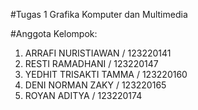 #Tugas 1 Grafika Komputer dan Multimedia

#Anggota Kelompok:
1. ARRAFI NURISTIAWAN / 123220141
2. RESTI RAMADHANI / 123220147
3. YEDHIT TRISAKTI TAMMA / 123220160
4. DENI NORMAN ZAKY / 123220165
5. ROYAN ADITYA / 123220174
